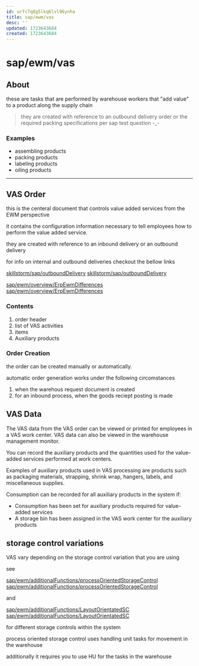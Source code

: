 ```yaml
---
id: urfc7q8g5lkq6lvl96ynha
title: sap/ewm/vas
desc: ''
updated: 1723643684
created: 1723643684
---
```

# sap/ewm/vas

## About

these are tasks that are performed by warehouse workers that "add value"
to a product along the supply chain

> they are created with reference to an outbound delivery order
> or the required packing specifications
> per sap test question -_-

### Examples

- assembling products
- packing products
- labeling products
- oiling products

---

## VAS Order

this is the centeral document that controls value added services
from the EWM perspective

it contains the configuration information necessary to tell
employees how to perform the value added service.

they are created with reference to an inbound delivery or an outbound
delivery

for info on internal and outbound deliveries checkout the bellow links

[skillstorm/sap/outboundDelivery](../../skillstorm/sap/outboundDelivery.md)
[skillstorm/sap/outboundDelivery](../../skillstorm/sap/outboundDelivery)

[sap/ewm/overview/ErpEwmDifferences](overview/ErpEwmDifferences.md)
[sap/ewm/overview/ErpEwmDifferences](overview/ErpEwmDifferences)




### Contents

1. order header
2. list of VAS activities
3. items
4. Auxiliary products

### Order Creation

the order can be created manually or automatically.

automatic order generation works under the following circomstances

1. when the warehous request document is created
2. for an inbound process, when the goods reciept posting is made


## VAS Data

The VAS data from the VAS order can be viewed or
printed for employees in a VAS work center. VAS data can
also be viewed in the warehouse management monitor.

You can record the auxiliary products and the quantities used for
the value-added services performed at work centers. 

Examples of auxiliary products
used in VAS processing are products such as packaging materials, strapping,
shrink wrap, hangers, labels, and miscellaneous supplies.

Consumption can be
recorded for all auxiliary products in the system if:

- Consumption has been set for auxiliary products required for value-added
    services
- A storage bin has been assigned in the VAS work
    center for the auxiliary products

## storage control variations

VAS vary depending on the storage control variation that you are using

see 

[sap/ewm/additionalFunctions/processOrientedStorageControl](additionalFunctions/processOrientedStorageControl.md)
[sap/ewm/additionalFunctions/processOrientedStorageControl](additionalFunctions/processOrientedStorageControl)

and

[sap/ewm/additionalFunctions/LayoutOrientatedSC](additionalFunctions/LayoutOrientatedSC.md)
[sap/ewm/additionalFunctions/LayoutOrientatedSC](additionalFunctions/LayoutOrientatedSC)

for different storage controls within the system

process oriented storage control uses handling unit tasks for movement
in the warehouse

additionally it requires you to use HU for the tasks in the warehouse

